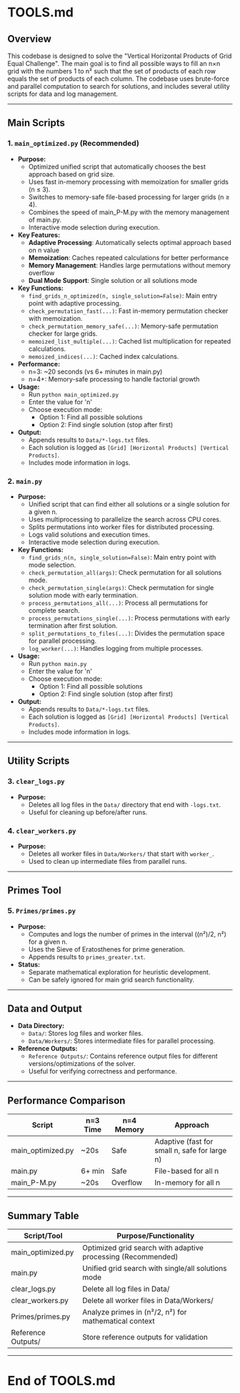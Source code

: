 # TOOLS.md

## Overview

This codebase is designed to solve the "Vertical Horizontal Products of Grid Equal Challenge". The main goal is to find all possible ways to fill an n×n grid with the numbers 1 to n² such that the set of products of each row equals the set of products of each column. The codebase uses brute-force and parallel computation to search for solutions, and includes several utility scripts for data and log management.

---

## Main Scripts

### 1. `main_optimized.py` (Recommended)

- **Purpose:**
  - Optimized unified script that automatically chooses the best approach based on grid size.
  - Uses fast in-memory processing with memoization for smaller grids (n ≤ 3).
  - Switches to memory-safe file-based processing for larger grids (n ≥ 4).
  - Combines the speed of main_P-M.py with the memory management of main.py.
  - Interactive mode selection during execution.
- **Key Features:**
  - **Adaptive Processing**: Automatically selects optimal approach based on n value
  - **Memoization**: Caches repeated calculations for better performance
  - **Memory Management**: Handles large permutations without memory overflow
  - **Dual Mode Support**: Single solution or all solutions mode
- **Key Functions:**
  - `find_grids_n_optimized(n, single_solution=False)`: Main entry point with adaptive processing.
  - `check_permutation_fast(...)`: Fast in-memory permutation checker with memoization.
  - `check_permutation_memory_safe(...)`: Memory-safe permutation checker for large grids.
  - `memoized_list_multiple(...)`: Cached list multiplication for repeated calculations.
  - `memoized_indices(...)`: Cached index calculations.
- **Performance:**
  - n=3: ~20 seconds (vs 6+ minutes in main.py)
  - n=4+: Memory-safe processing to handle factorial growth
- **Usage:**
  - Run `python main_optimized.py`
  - Enter the value for 'n'
  - Choose execution mode:
    - Option 1: Find all possible solutions
    - Option 2: Find single solution (stop after first)
- **Output:**
  - Appends results to `Data/*-logs.txt` files.
  - Each solution is logged as `[Grid] [Horizontal Products] [Vertical Products]`.
  - Includes mode information in logs.

### 2. `main.py`

- **Purpose:**
  - Unified script that can find either all solutions or a single solution for a given n.
  - Uses multiprocessing to parallelize the search across CPU cores.
  - Splits permutations into worker files for distributed processing.
  - Logs valid solutions and execution times.
  - Interactive mode selection during execution.
- **Key Functions:**
  - `find_grids_n(n, single_solution=False)`: Main entry point with mode selection.
  - `check_permutation_all(args)`: Check permutation for all solutions mode.
  - `check_permutation_single(args)`: Check permutation for single solution mode with early termination.
  - `process_permutations_all(...)`: Process all permutations for complete search.
  - `process_permutations_single(...)`: Process permutations with early termination after first solution.
  - `split_permutations_to_files(...)`: Divides the permutation space for parallel processing.
  - `log_worker(...)`: Handles logging from multiple processes.
- **Usage:**
  - Run `python main.py`
  - Enter the value for 'n'
  - Choose execution mode:
    - Option 1: Find all possible solutions
    - Option 2: Find single solution (stop after first)
- **Output:**
  - Appends results to `Data/*-logs.txt` files.
  - Each solution is logged as `[Grid] [Horizontal Products] [Vertical Products]`.
  - Includes mode information in logs.

---

## Utility Scripts

### 3. `clear_logs.py`

- **Purpose:**
  - Deletes all log files in the `Data/` directory that end with `-logs.txt`.
  - Useful for cleaning up before/after runs.

### 4. `clear_workers.py`

- **Purpose:**
  - Deletes all worker files in `Data/Workers/` that start with `worker_`.
  - Used to clean up intermediate files from parallel runs.

---

## Primes Tool

### 5. `Primes/primes.py`

- **Purpose:**
  - Computes and logs the number of primes in the interval ((n²)/2, n²) for a given n.
  - Uses the Sieve of Eratosthenes for prime generation.
  - Appends results to `primes_greater.txt`.
- **Status:**
  - Separate mathematical exploration for heuristic development.
  - Can be safely ignored for main grid search functionality.

---

## Data and Output

- **Data Directory:**
  - `Data/`: Stores log files and worker files.
  - `Data/Workers/`: Stores intermediate files for parallel processing.
- **Reference Outputs:**
  - `Reference Outputs/`: Contains reference output files for different versions/optimizations of the solver.
  - Useful for verifying correctness and performance.

---

## Performance Comparison

| Script | n=3 Time | n=4 Memory | Approach |
|--------|----------|------------|----------|
| main_optimized.py | ~20s | Safe | Adaptive (fast for small n, safe for large n) |
| main.py | 6+ min | Safe | File-based for all n |
| main_P-M.py | ~20s | Overflow | In-memory for all n |

---

## Summary Table

| Script/Tool         | Purpose/Functionality                                      |
|---------------------|-----------------------------------------------------------|
| main_optimized.py   | Optimized grid search with adaptive processing (Recommended) |
| main.py             | Unified grid search with single/all solutions mode        |
| clear_logs.py       | Delete all log files in Data/                              |
| clear_workers.py    | Delete all worker files in Data/Workers/                   |
| Primes/primes.py    | Analyze primes in (n²/2, n²) for mathematical context      |
| Reference Outputs/  | Store reference outputs for validation                     |

---

# End of TOOLS.md
